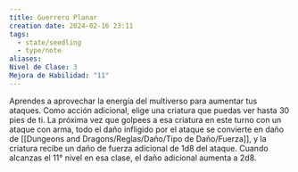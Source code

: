 ```yaml
---
title: Guerrero Planar
creation date: 2024-02-16 23:11
tags:
  - state/seedling
  - type/note
aliases: 
Nivel de Clase: 3
Mejora de Habilidad: "11"
---
```

Aprendes a aprovechar la energía del multiverso para aumentar tus ataques.
Como acción adicional, elige una criatura que puedas ver hasta 30 pies de ti. La próxima vez que
golpees a esa criatura en este turno con un ataque con arma, todo el daño infligido por el ataque se convierte en daño de [[Dungeons and Dragons/Reglas/Daño/Tipo de Daño/Fuerza]], y la criatura recibe un daño de fuerza adicional de 1d8 del ataque.
Cuando alcanzas el 11° nivel en esa clase, el daño adicional aumenta a 2d8.

